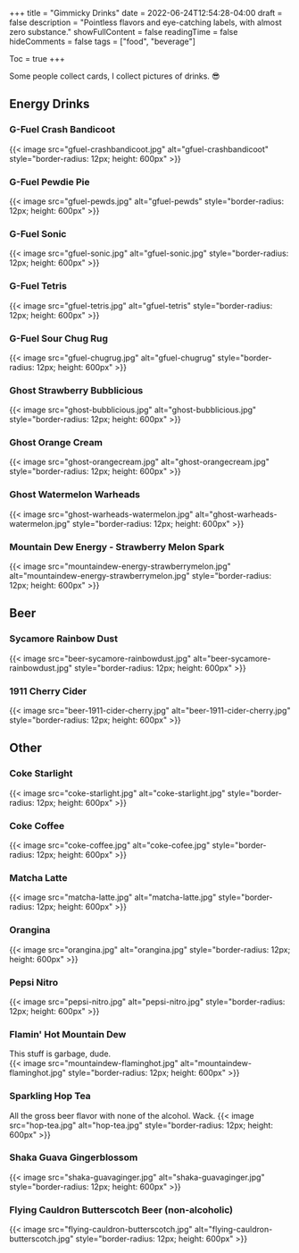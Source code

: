 +++
title = "Gimmicky Drinks"
date = 2022-06-24T12:54:28-04:00
draft = false
description = "Pointless flavors and eye-catching labels, with almost zero substance."
showFullContent = false
readingTime = false
hideComments = false
tags = ["food", "beverage"]

Toc = true
+++

Some people collect cards, I collect pictures of drinks. :sunglasses:

## Energy Drinks
### G-Fuel Crash Bandicoot
{{< image src="gfuel-crashbandicoot.jpg" alt="gfuel-crashbandicoot"  style="border-radius: 12px; height: 600px" >}}
### G-Fuel Pewdie Pie
{{< image src="gfuel-pewds.jpg" alt="gfuel-pewds"  style="border-radius: 12px; height: 600px" >}}
### G-Fuel Sonic
{{< image src="gfuel-sonic.jpg" alt="gfuel-sonic.jpg"  style="border-radius: 12px; height: 600px" >}}
### G-Fuel Tetris
{{< image src="gfuel-tetris.jpg" alt="gfuel-tetris"  style="border-radius: 12px; height: 600px" >}}
### G-Fuel Sour Chug Rug
{{< image src="gfuel-chugrug.jpg" alt="gfuel-chugrug"  style="border-radius: 12px; height: 600px" >}}

### Ghost Strawberry Bubblicious
{{< image src="ghost-bubblicious.jpg" alt="ghost-bubblicious.jpg"  style="border-radius: 12px; height: 600px" >}}
### Ghost Orange Cream
{{< image src="ghost-orangecream.jpg" alt="ghost-orangecream.jpg"  style="border-radius: 12px; height: 600px" >}}
### Ghost Watermelon Warheads
{{< image src="ghost-warheads-watermelon.jpg" alt="ghost-warheads-watermelon.jpg"  style="border-radius: 12px; height: 600px" >}}

### Mountain Dew Energy - Strawberry Melon Spark
{{< image src="mountaindew-energy-strawberrymelon.jpg" alt="mountaindew-energy-strawberrymelon.jpg"  style="border-radius: 12px; height: 600px" >}}



## Beer
### Sycamore Rainbow Dust
{{< image src="beer-sycamore-rainbowdust.jpg" alt="beer-sycamore-rainbowdust.jpg"  style="border-radius: 12px; height: 600px" >}}
### 1911 Cherry Cider
{{< image src="beer-1911-cider-cherry.jpg" alt="beer-1911-cider-cherry.jpg"  style="border-radius: 12px; height: 600px" >}}


## Other
### Coke Starlight
{{< image src="coke-starlight.jpg" alt="coke-starlight.jpg"  style="border-radius: 12px; height: 600px" >}}
### Coke Coffee
{{< image src="coke-coffee.jpg" alt="coke-cofee.jpg"  style="border-radius: 12px; height: 600px" >}}
### Matcha Latte
{{< image src="matcha-latte.jpg" alt="matcha-latte.jpg"  style="border-radius: 12px; height: 600px" >}}
### Orangina
{{< image src="orangina.jpg" alt="orangina.jpg"  style="border-radius: 12px; height: 600px" >}}
### Pepsi Nitro
{{< image src="pepsi-nitro.jpg" alt="pepsi-nitro.jpg"  style="border-radius: 12px; height: 600px" >}}
### Flamin' Hot Mountain Dew  
This stuff is garbage, dude.   
{{< image src="mountaindew-flaminghot.jpg" alt="mountaindew-flaminghot.jpg"  style="border-radius: 12px; height: 600px" >}}
### Sparkling Hop Tea  
All the gross beer flavor with none of the alcohol. Wack.
{{< image src="hop-tea.jpg" alt="hop-tea.jpg"  style="border-radius: 12px; height: 600px" >}}
### Shaka Guava Gingerblossom
{{< image src="shaka-guavaginger.jpg" alt="shaka-guavaginger.jpg"  style="border-radius: 12px; height: 600px" >}}
### Flying Cauldron Butterscotch Beer (non-alcoholic)
{{< image src="flying-cauldron-butterscotch.jpg" alt="flying-cauldron-butterscotch.jpg"  style="border-radius: 12px; height: 600px" >}}


